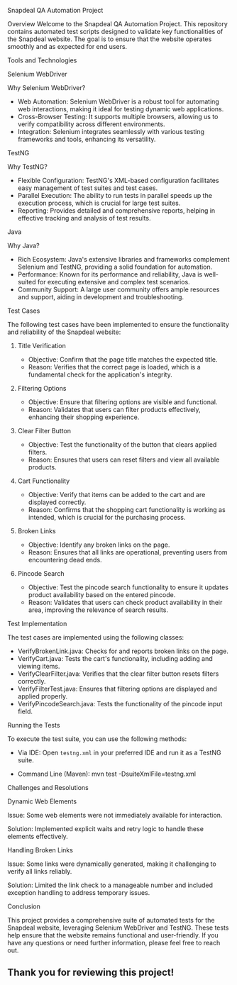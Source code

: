 Snapdeal QA Automation Project

Overview
Welcome to the Snapdeal QA Automation Project. This repository contains automated test scripts designed to validate key functionalities of the Snapdeal website. The goal is to ensure that the website operates smoothly and as expected for end users.

Tools and Technologies

Selenium WebDriver

Why Selenium WebDriver?
- Web Automation: Selenium WebDriver is a robust tool for automating web interactions, making it ideal for testing dynamic web applications.
- Cross-Browser Testing: It supports multiple browsers, allowing us to verify compatibility across different environments.
- Integration: Selenium integrates seamlessly with various testing frameworks and tools, enhancing its versatility.

 TestNG

Why TestNG?
- Flexible Configuration: TestNG's XML-based configuration facilitates easy management of test suites and test cases.
- Parallel Execution: The ability to run tests in parallel speeds up the execution process, which is crucial for large test suites.
- Reporting: Provides detailed and comprehensive reports, helping in effective tracking and analysis of test results.

Java

Why Java?
- Rich Ecosystem: Java's extensive libraries and frameworks complement Selenium and TestNG, providing a solid foundation for automation.
- Performance: Known for its performance and reliability, Java is well-suited for executing extensive and complex test scenarios.
- Community Support: A large user community offers ample resources and support, aiding in development and troubleshooting.

Test Cases

The following test cases have been implemented to ensure the functionality and reliability of the Snapdeal website:
1. Title Verification
   - Objective: Confirm that the page title matches the expected title.
   - Reason: Verifies that the correct page is loaded, which is a fundamental check for the application's integrity.

2. Filtering Options
   - Objective: Ensure that filtering options are visible and functional.
   - Reason: Validates that users can filter products effectively, enhancing their shopping experience.

3. Clear Filter Button
   - Objective: Test the functionality of the button that clears applied filters.
   - Reason: Ensures that users can reset filters and view all available products.

4. Cart Functionality
   - Objective: Verify that items can be added to the cart and are displayed correctly.
   - Reason: Confirms that the shopping cart functionality is working as intended, which is crucial for the purchasing process.

5. Broken Links
   - Objective: Identify any broken links on the page.
   - Reason: Ensures that all links are operational, preventing users from encountering dead ends.

6. Pincode Search
   - Objective: Test the pincode search functionality to ensure it updates product availability based on the entered pincode.
   - Reason: Validates that users can check product availability in their area, improving the relevance of search results.

Test Implementation

The test cases are implemented using the following classes:
- VerifyBrokenLink.java: Checks for and reports broken links on the page.
- VerifyCart.java: Tests the cart's functionality, including adding and viewing items.
- VerifyClearFilter.java: Verifies that the clear filter button resets filters correctly.
- VerifyFilterTest.java: Ensures that filtering options are displayed and applied properly.
- VerifyPincodeSearch.java: Tests the functionality of the pincode input field.

Running the Tests

To execute the test suite, you can use the following methods:
- Via IDE: Open `testng.xml` in your preferred IDE and run it as a TestNG suite.

- Command Line (Maven):
  mvn test -DsuiteXmlFile=testng.xml

Challenges and Resolutions

Dynamic Web Elements

Issue: Some web elements were not immediately available for interaction.

Solution: Implemented explicit waits and retry logic to handle these elements effectively.

Handling Broken Links

Issue: Some links were dynamically generated, making it challenging to verify all links reliably.

Solution: Limited the link check to a manageable number and included exception handling to address temporary issues.

Conclusion

This project provides a comprehensive suite of automated tests for the Snapdeal website, leveraging Selenium WebDriver and TestNG. These tests help ensure that the website remains functional and user-friendly. If you have any questions or need further information, please feel free to reach out.

Thank you for reviewing this project!
---
